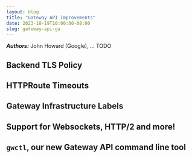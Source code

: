 ```yaml
---
layout: blog
title: "Gateway API Improvements"
date: 2023-10-19T10:00:00-08:00
slug: gateway-api-ga
---
```


***Authors:*** John Howard (Google), ... TODO

## Backend TLS Policy

## HTTPRoute Timeouts

## Gateway Infrastructure Labels

## Support for Websockets, HTTP/2 and more!

## `gwctl`, our new Gateway API command line tool
